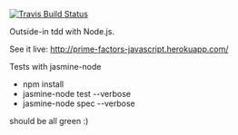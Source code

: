 [![Travis Build Status](http://travis-ci.org/ericminio/prime-factors-javascript.png)](http://travis-ci.org/ericminio/prime-factors-javascript.png)

Outside-in tdd with Node.js. 

See it live: http://prime-factors-javascript.herokuapp.com/

Tests with jasmine-node
* npm install
* jasmine-node test --verbose
* jasmine-node spec --verbose

should be all green :)
